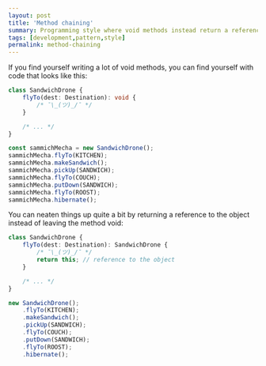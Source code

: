 ```yaml
---
layout: post
title: 'Method chaining'
summary: Programming style where void methods instead return a reference to the object, allowing another method to be called immediately.
tags: [development,pattern,style]
permalink: method-chaining
---
```


If you find yourself writing a lot of <a title="Methods with no return signature">void</a> methods, you can find yourself with code that looks like this:

```typescript
class SandwichDrone {
    flyTo(dest: Destination): void {
        /* ¯\_(ツ)_/¯ */
    }

    /* ... */
}

const sammichMecha = new SandwichDrone();
sammichMecha.flyTo(KITCHEN);
sammichMecha.makeSandwich();
sammichMecha.pickUp(SANDWICH);
sammichMecha.flyTo(COUCH);
sammichMecha.putDown(SANDWICH);
sammichMecha.flyTo(ROOST);
sammichMecha.hibernate();
```

You can neaten things up quite a bit by returning a reference to the object instead of leaving the method void:

```typescript
class SandwichDrone {
    flyTo(dest: Destination): SandwichDrone {
        /* ¯\_(ツ)_/¯ */
        return this; // reference to the object
    }

    /* ... */
}

new SandwichDrone();
    .flyTo(KITCHEN);
    .makeSandwich();
    .pickUp(SANDWICH);
    .flyTo(COUCH);
    .putDown(SANDWICH);
    .flyTo(ROOST);
    .hibernate();
```